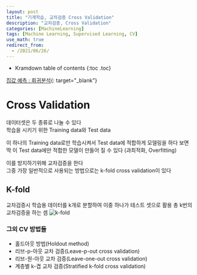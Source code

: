 ```yaml
---
layout: post
title: "기계학습, 교차검증 Cross Validation"
description: "교차검증, Cross Validation"
categories: [MachineLearning]
tags: [Machine Learning, Supervised Learning, CV]
use_math: true
redirect_from:
  - /2021/06/26/
---
```


* Kramdown table of contents
{:toc .toc}

[집값 예측 : 회귀분석](https://www.kaggle.com/s1hyeon/house-price-regression/edit "캐글, House Price Predict"){: target="_blank"}    


# Cross Validation    

데이터셋은 두 종류로 나눌 수 있다    
학습을 시키기 위한 Training data와 Test data   

이 하나의 Training data로만 학습시켜서 Test data에 적합하게 모델링을 하다 보면    
딱 이 Test data에만 적합한 모델이 만들어 질 수 있다 (과최적화, Overfitting)    

이를 방지하기위해 교차검증을 한다    
그중 가장 일반적으로 사용되는 방법으로는 k-fold cross validation이 있다

## K-fold
교차검증시 학습용 데이터를 k개로 분할하여 이중 하나가 테스트 셋으로 활용
총 k번의 교차검증을 하는 셈
![k-fold](https://www.researchgate.net/profile/B_Aksasse/publication/326866871/figure/fig2/AS:669601385947145@1536656819574/K-fold-cross-validation-In-addition-we-outline-an-overview-of-the-different-metrics-used.jpg)

### 그외 CV 방법들    
- 홀드아웃 방법(Holdout method)    
- 리브-p-아웃 교차 검증(Leave-p-out cross validation)    
- 리브-원-아웃 교차 검증(Leave-one-out cross validation)    
- 계층별 k-겹 교차 검증(Stratified k-fold cross validation)    
